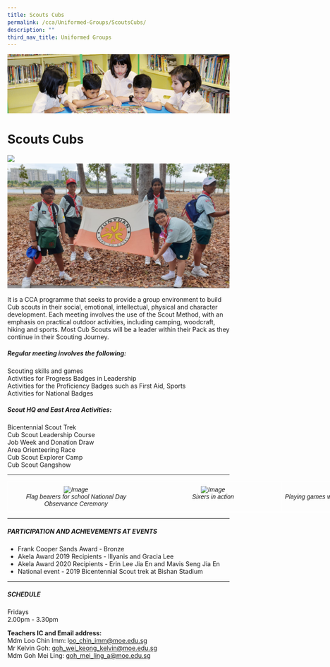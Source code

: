 ```yaml
---
title: Scouts Cubs
permalink: /cca/Uniformed-Groups/ScoutsCubs/
description: ""
third_nav_title: Uniformed Groups
---
```

![](/images/banner.gif)

Scouts Cubs
===========

![](/images/ScoutsCLub.jpeg)
![](/images/Scout%20Group%20photo%20with%20school%20flag.jpeg)

It is a CCA programme that seeks to provide a group environment to build Cub scouts in their social, emotional, intellectual, physical and character development. Each meeting involves the use of the Scout Method, with an emphasis on practical outdoor activities, including camping, woodcraft, hiking and sports. Most Cub Scouts will be a leader within their Pack as they continue in their Scouting Journey.

##### **Regular meeting involves the following:**&nbsp;

Scouting skills and games<br>
Activities for Progress Badges in Leadership<br>
Activities for the Proficiency Badges such as First Aid, Sports<br>
Activities for National Badges

##### **Scout HQ and East Area Activities:**

Bicentennial Scout Trek<br>
Cub Scout&nbsp;Leadership Course<br>
Job Week and Donation Draw<br>
Area Orienteering Race<br>
Cub Scout Explorer Camp<br>
Cub Scout Gangshow

---

<style type="text/css">
.tg  {border-collapse:collapse;border-spacing:0;}
.tg td{border-color:black;border-style:solid;border-width:1px;font-family:Arial, sans-serif;font-size:14px;
  overflow:hidden;padding:10px 5px;word-break:normal;}
.tg th{border-color:black;border-style:solid;border-width:1px;font-family:Arial, sans-serif;font-size:14px;
  font-weight:normal;overflow:hidden;padding:10px 5px;word-break:normal;}
.tg .tg-4r87{border-color:#ffffff;font-style:italic;text-align:center;vertical-align:top}
</style>
<table class="tg" style="undefined;table-layout: fixed; width: 933px">
<colgroup>
<col style="width: 311px">
<col style="width: 311px">
<col style="width: 311px">
</colgroup>
<thead>
  <tr>
    <td class="tg-4r87"><img src="https://junyuanpri-moe-edu-sg-admin.cwp.sg/qql/slot/u499/2020/CCA/Pic%202.jpg" alt="Image" width="300" height="225"><br>Flag bearers for school National Day Observance Ceremony</td>
    <td class="tg-4r87"><img src="https://junyuanpri-moe-edu-sg-admin.cwp.sg/qql/slot/u499/CCA/UG/Sixers-in-action.jpg" alt="Image" width="300" height="225"><br>Sixers in action</td>
    <td class="tg-4r87"><img src="https://junyuanpri-moe-edu-sg-admin.cwp.sg/qql/slot/u499/2020/CCA/Pic%204.jpg" alt="Image" width="300" height="225"><br>Playing games with the Scout gadget - Catapult</td>
  </tr>
</thead>
</table>

---

##### **PARTICIPATION AND ACHIEVEMENTS AT EVENTS**  
  

*   Frank Cooper Sands Award - Bronze
*   Akela Award 2019 Recipients - Illyanis and Gracia Lee
*   Akela Award 2020 Recipients - Erin Lee Jia En and Mavis Seng Jia En
*   National event - 2019 Bicentennial Scout trek at Bishan Stadium


---

##### **SCHEDULE**  

Fridays&nbsp;<br>
2.00pm - 3.30pm

  

**Teachers IC and Email address:**  
Mdm Loo Chin Imm: l[oo\_chin\_imm@moe.edu.sg](mailto:oo_chin_imm@moe.edu.sg)  
Mr Kelvin Goh:&nbsp;[goh\_wei\_keong\_kelvin@moe.edu.sg](mailto:goh_wei_keong_kelvin@moe.edu.sg)  
Mdm Goh Mei Ling:&nbsp;[goh\_mei\_ling\_a@moe.edu.sg](mailto:goh_mei_ling_a@moe.edu.sg)